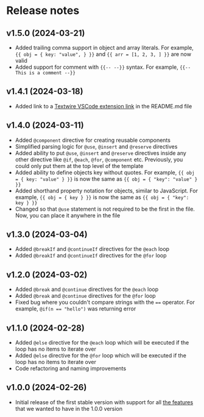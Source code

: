 # Release notes

## v1.5.0 (2024-03-21)

- Added trailing comma support in object and array literals. For example, `{{ obj = { key: "value", } }}` and `{{ arr = [1, 2, 3, ] }}` are now valid
- Added support for comment with `{{-- --}}` syntax. For example, `{{-- This is a comment --}}`

## v1.4.1 (2024-03-18)

- Added link to a [Textwire VSCode extension link](https://marketplace.visualstudio.com/items?itemName=SerhiiCho.textwire) in the README.md file

## v1.4.0 (2024-03-11)

- Added `@component` directive for creating reusable components
- Simplified parsing logic for `@use`, `@insert` and `@reserve` directives
- Added ability to put `@use`, `@insert` and `@reserve` directives inside any other directive like `@if`, `@each`, `@for`, `@component` etc. Previously, you could only put them at the top level of the template
- Added ability to define objects key without quotes. For example, `{{ obj = { key: "value" } }}` is now the same as `{{ obj = { "key": "value" } }}`
- Added shorthand property notation for objects, similar to JavaScript. For example, `{{ obj = { key } }}` is now the same as `{{ obj = { "key": key } }}`
- Changed so that `@use` statement is not required to be the first in the file. Now, you can place it anywhere in the file

## v1.3.0 (2024-03-04)

- Added `@breakIf` and `@continueIf` directives for the `@each` loop
- Added `@breakIf` and `@continueIf` directives for the `@for` loop

## v1.2.0 (2024-03-02)

- Added `@break` and `@continue` directives for the `@each` loop
- Added `@break` and `@continue` directives for the `@for` loop
- Fixed bug where you couldn't compare strings with the `==` operator. For example, `@if(n == "hello")` was returning error

## v1.1.0 (2024-02-28)

- Added `@else` directive for the `@each` loop which will be executed if the loop has no items to iterate over
- Added `@else` directive for the `@for` loop which will be executed if the loop has no items to iterate over
- Code refactoring and naming improvements

## v1.0.0 (2024-02-26)

- Initial release of the first stable version with support for all [the features](https://textwire.github.io/1.x/language-elements/) that we wanted to have in the 1.0.0 version